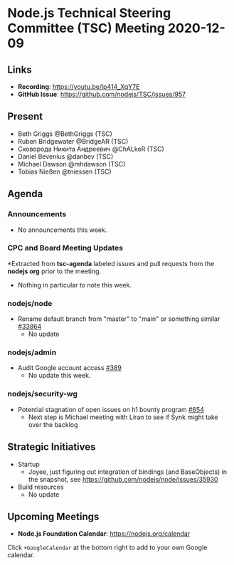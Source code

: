 # Node.js Technical Steering Committee (TSC) Meeting 2020-12-09

## Links

* **Recording**: https://youtu.be/lp414_XqY7E
* **GitHub Issue**: https://github.com/nodejs/TSC/issues/957

## Present

* Beth Griggs @BethGriggs (TSC)
* Ruben Bridgewater @BridgeAR (TSC)
* Сковорода Никита Андреевич @ChALkeR (TSC)
* Daniel Bevenius @danbev (TSC)
* Michael Dawson @mhdawson (TSC)
* Tobias Nießen @tniessen (TSC)

## Agenda

### Announcements

* No announcements this week.

### CPC and Board Meeting Updates

*Extracted from **tsc-agenda** labeled issues and pull requests from the **nodejs org** prior to the meeting.

* Nothing in particular to note this week.

### nodejs/node

* Rename default branch from "master" to "main" or something similar [#33864](https://github.com/nodejs/node/issues/33864)
  * No update

### nodejs/admin

* Audit Google account access [#389](https://github.com/nodejs/admin/issues/389)
  * No update this week.

### nodejs/security-wg

* Potential stagnation of open issues on h1 bounty program [#654](https://github.com/nodejs/security-wg/issues/654)
  * Next step is Michael meeting with Liran to see if Synk might take over the backlog

## Strategic Initiatives

* Startup
  * Joyee, just figuring out integration of bindings (and BaseObjects) in the snapshot, see https://github.com/nodejs/node/issues/35930
* Build resources
  * No update

## Upcoming Meetings

* **Node.js Foundation Calendar**: https://nodejs.org/calendar

Click `+GoogleCalendar` at the bottom right to add to your own Google calendar.
